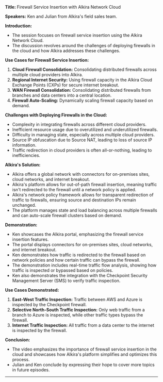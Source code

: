 **Title:** Firewall Service Insertion with Alkira Network Cloud

**Speakers:** Ken and Julian from Alkira's field sales team.

**Introduction:**
- The session focuses on firewall service insertion using the Alkira Network Cloud.
- The discussion revolves around the challenges of deploying firewalls in the cloud and how Alkira addresses these challenges.

**Use Cases for Firewall Service Insertion:**
1. **Cloud Firewall Consolidation:** Consolidating distributed firewalls across multiple cloud providers into Alkira.
2. **Regional Internet Security:** Using firewall capacity in the Alkira Cloud Exchange Points (CXPs) for secure internet breakout.
3. **WAN Firewall Consolidation:** Consolidating distributed firewalls from branches and data centers into a central location.
4. **Firewall Auto-Scaling:** Dynamically scaling firewall capacity based on demand.

**Challenges with Deploying Firewalls in the Cloud:**
- Complexity in integrating firewalls across different cloud providers.
- Inefficient resource usage due to overutilized and underutilized firewalls.
- Difficulty in managing state, especially across multiple cloud providers.
- Source IP obfuscation due to Source NAT, leading to loss of source IP information.
- Traffic redirection in cloud providers is often all-or-nothing, leading to inefficiencies.

**Alkira's Solution:**
- Alkira offers a global network with connectors for on-premises sites, cloud networks, and internet breakout.
- Alkira's platform allows for out-of-path firewall insertion, meaning traffic isn't redirected to the firewall until a network policy is applied.
- Alkira's network policy framework allows for transparent redirection of traffic to firewalls, ensuring source and destination IPs remain unchanged.
- The platform manages state and load balancing across multiple firewalls and can auto-scale firewall clusters based on demand.

**Demonstration:**
- Ken showcases the Alkira portal, emphasizing the firewall service insertion features.
- The portal displays connectors for on-premises sites, cloud networks, and internet breakout.
- Ken demonstrates how traffic is redirected to the firewall based on network policies and how certain traffic can bypass the firewall.
- The demonstration includes real-time traffic flow analysis, showing how traffic is inspected or bypassed based on policies.
- Ken also demonstrates the integration with the Checkpoint Security Management Server (SMS) to verify traffic inspection.

**Use Cases Demonstrated:**
1. **East-West Traffic Inspection:** Traffic between AWS and Azure is inspected by the Checkpoint firewall.
2. **Selective North-South Traffic Inspection:** Only web traffic from a branch to Azure is inspected, while other traffic types bypass the firewall.
3. **Internet Traffic Inspection:** All traffic from a data center to the internet is inspected by the firewall.

**Conclusion:**
- The video emphasizes the importance of firewall service insertion in the cloud and showcases how Alkira's platform simplifies and optimizes this process.
- Julian and Ken conclude by expressing their hope to cover more topics in future episodes.

---
